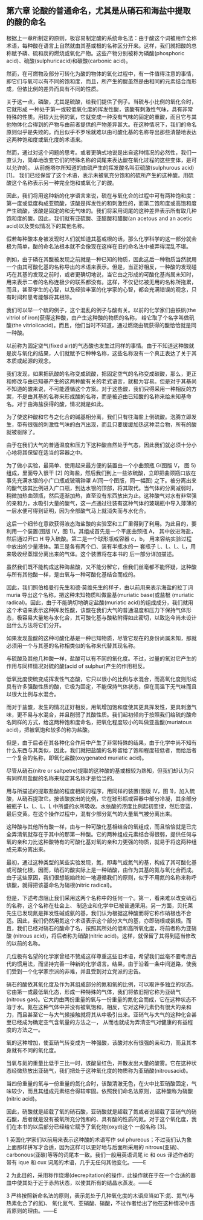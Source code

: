 ## 第六章 论酸的普通命名，尤其是从硝石和海盐中提取的酸的命名

根据上一章所制定的原则，极容易制定酸的系统命名法：由于酸这个词被用作全称术语，每种酸在语言上自然就由其基或根的名称区分开来。这样，我们就把酸的总称赋予磷、硫和炭的燃烧或氧化产物。这些产物分别被称为磷酸(phosphoric acid)、硫酸(sulphuricacid)和碳酸(carbonic acid)。

然而，在可燃物及部分可转化为酸的物体的氧化过程中，有一件值得注意的事情，即它们与氧可以有不同的饱和度，而且，所产生的酸虽然是由相同的元素结合而形成，但依比例的差异而具有不同的性质。

关于这一点，磷酸，尤其是硫酸，给我们提供了例子。当硫与小比例的氧化合时，它就形成 一种处于第一或较低氧化度的挥发性酸，该酸有刺激性气味，具有非常特殊的性质。用较大比例的氧，它就变成一种没有气味的固定的重酸，而且它与其他物体化合得到的产物与由前者提供的产物差异甚大。在这种情况下，我们的命名原则似乎是失败的。而且似乎不罗嗦就难以由可酸化基的名称导出那些清楚地表达这两种饱和度或氧化度的术语来。

然而，通过对这个问题的思考。或者更确式地说是出自这种情况的必然性，我们一直认为，简单地改变它们的特殊名称的词尾来表达酸在氧化过程的这些变体，是可以允许的。 从前施塔尔所知道的由硫产生的挥发酸名叫亚硫酸(sulphurous acid) [1]。 我们已经保留了这个术语，表示未被氧充分饱和的硫所产生的这种酸。用硫酸这个名称表示另一种完全饱和或氧化了的酸。

因此，我们将用这种新的化学语言来说，硫在与氧化合的过程中可有两种饱和度：第一度或低度构成亚硫酸，该酸是挥发性的和刺激性的，而第二饱和度或高饱和度产生硫酸，该酸是固定的和无气味的。我们将采用词尾的这种差异表示所有取几种饱和度的酸。因此，我们就有亚硫酸、亚醋酸和醋酸(an acetous and an acetic acid)以及类似情况下的其他名称。

假若每种酸本身被发现时人们就知道其基或根的话，那么化学科学的这一部分就会极为简单，酸的命名法根本就不会像现在这样在旧的命名法中被弄得混乱不堪。

例如，由于磷在其酸被发现之前就是一种已知的物质，因此这后一种物质当然就用一个由其可酸化基的名称导出的术语来表示。但是，当正好相反，一种酸的发现碰巧在其基的发现之前时，或者更确切地说，当它由之形成的可酸化基尚属未知时，用来表示二者的名称连极少的联系都没有。这样，不仅记忆被无用的名称所拖累，而且，甚至学生的心智，以及经验丰富的化学家的心智，都会充满错误的观念，只有时间和思考能够将其根除。

我们可以举一个硫的例子，这个混乱的例子与酸有关。以前的化学家们由铁矾(the vitriol of iron)获得这种酸，由产生这种酸的物质的名称， 给它取了个名字叫做矾酸(the vitriolicacid)。而且，他们当时不知道，通过燃烧由硫获得的酸恰恰就是同一种酸。

以前称为固定空气(fixed air)的气态酸也发生过同样的事情。由于不知道这种酸就是炭与氧化的结果，人们就赋予它种种名称，这些名称没有一个真正表达了关于其本质或起源的观念。

我们发现，如果把矾酸的名称变成硫酸，把固定空气的名称变成碳酸，那么，更正和修改与由已知基产生的这两种酸有关的老式语言，就极为容易。但是对于其基尚不知道的酸来说，不可能遵循这个方案。对于这些酸，我们只得采用一种相反的方案，不是由其基的名称来形成酸的名称，而是被迫由已知酸的名称来给未知基命名。对于由海盐获得的酸，情况就是如此。

为了使这种酸和它与之化合的碱基相分离，我们只有往海盐上倒硫酸。泡腾立即发生，带有很强的刺激性气味的白汽出现，而且只要缓缓加热这种混合物，所有的酸就被驱除了。

由于在我们大气的普通温度和压力下这种酸自然处于气态，因此我们就必须十分小心地将其保留在适当的容器之中。

为了做小实验，最简单、使用起来最方便的装置由一个小曲颈瓶 G(图版 V， 图 5)组成，里面导入很干 [2] 的海盐，然后我们到上一些浓硫酸，立即把曲颈瓶口放在事先充满水银的小广口瓶或玻璃钟罩 A(同一个图版，同一幅图) 之下。被分离出来的酸气按其比例进入广口瓶，到达水银的顶部，将其取代。当气体的分离减弱时，稍微加热曲颈瓶，然后逐渐加热，直至没有东西放出为止。这种酸气对水有非常强的亲和力，水吸引大量的酸气，这一点通过往装有这种气体的玻璃瓶中导入薄薄的一层水便可得到证明，因为全部酸气马上就消失而与水化合。

这后一个细节在意欲获得液态海盐酸的实验室和工厂里得到了利用。为此目的，要利用一个装置(图版 IV，图 1)。其组成首先是一个平底曲颈瓶 A， 其中放进海盐，然后通过开口 H 导入硫酸。第二是一个球形瓶或容器 c，b， 用来容纳实验过程中放出的少量液体。第三是各有两个口、装有半瓶水的一 套瓶子 L、L、L、L，用来吸收经蒸馏分离出来的气体。这个装置将在本书的 后一部分详加描述。

虽然我们既不能构成这种海盐酸，又不能分解它，但我们丝毫都不能怀疑，这种酸与所有其他酸一样，是由氧与一种可酸化基结合而成的。

因此，我们照伯格曼行先生和德·莫维先生的样子，由以前用来表示海盐的拉丁词 muria 导出这个名称，把这种未知物质叫做盐基(muriatic base)或盐根 (muriatic radical)。因此，由于不能确切地确定盐酸(muriatic acid)的组成成分，我们就用这个术语来表示这种挥发性酸，该酸在我们大气的普通温度和压力下保持气体形态，极容易大量地与水化合，其可酸化基与酸粘附得如此密切，以致迄今尚未设计出什么方法将它们分开。

如果发现盐酸的这种可酸化基是一种已知物质，尽管它现在的身份尚属未知，那就必须用一个与其基的名称相类似的名称来代替其现名称。

与硫酸及其他几种酸一样，盐酸可以有不同的氧化度。不过，过量的氧对它产生的作用与同样情况对硫的酸(acid of sulphur)产生的作用相反。

低氧比度使硫变成挥发性气态酸，它只以很小的比例与水混合，而高氧化度则形成具有许多强酸性质的酸，它极为固定，不能保持气体状态，但在高温下无气味而且以很大比例与水混合。

而对于盐酸，发生的情况正好相反。用氧增加饱和度使其更具挥发性，更具刺激气味，更不易与水混合，并且削弱了其酸性质。我们起初倾向于按照我们给硫的酸命名同样的方式，给这两种饱和度命名，把氧化程度较小的叫做亚盐酸(muriatous acid)，把被氧饱和较多的称为盐酸。

但是，由于后者在其各种化合作用中产生了非常特殊的结果，由于化学中尚不知有什么东西与其类似，因此，我们就把盐酸的名称留给了饱和程度较低者，而给后者一个复合的名称，即氧化盐酸(oxygenated muriatic acid)。

尽管从硝石(nitre or saltpetre)提取的这种酸的基或根较为熟知，但我们却认为只有同样用盐酸的名称来规定其名称才是恰当的。

用与所描述的提取盐酸的程度相同的程序，用同样的装置(图版 IV，图 1)，加入硫酸，从硝石提取它。按该酸放出的比例，它在球形瓶或容器中部分冷凝，其余部分被瓶子 L、L、L、L 中所盛的水所吸收。水依酸的浓度比例起初变绿，然后变蓝，最后变黄。在这个操作过程中，混有少部分氮气的大量氧气被分离出来。

这种酸与其他所有酸一样，由与一种可酸化基相结合的氧组成，而且恰恰就是已完全弄清氧就存在于其中的那第一种酸。它的两种组成元素结合得很弱，提供任何与氧的亲和力比这种酸特有的可酸化基对氧的亲和力更强的物质，就易于将这两种组成元素分离出来。

最初，通过这种类型的某些实验发现，氮，即毒气或氮气的基，构成了其可酸化基或可酸化根，因而，硝石的酸实际上是一种硝酸，由作为其基的氮与氧化合而成。由于这些原因，我们很想能始终如一地遵循我们的原则，似乎不用氮的名称来称呼该酸，就得把该基命名为硝根(nitric radical)。

但是，下述考虑阻止我们采用这两个名称中的任何一个。第一，看来难以改变硝石的名称，这个名称在社会上、 制造业和化学中已被普通采用。另一方面，贝托莱先生已发现氮是挥发性碱或氨的基，我们认为根据这种酸而将它称作硝根也不合适。因此，我们仍然用氮这个术语表示这个部分大气的基，亦即硝根或氨根。而且，我们已经对硝石的酸命了名，按照其所处的低和高所氧化度，将前者称为亚硝酸 (nitrous acid)，将后者称为硝酸(nitric acid)。这样，就保留了其得到适当修改的以前的名称。

几位极有名望的化学家曾经不赞成这样尊重这些旧术语，希望我们丝毫不要考虑古代的惯用法，而坚持完善一种新的化学语言。结果，由于沿着一条中间道路，使我们受到一个化学家宗派的非难，并且受到对立党派的忠告。

硝石的酸依其氧化度及作为其组成部分的氮和氧的比例，可以取许多独立的状态。它由第一或最低氧化态，形成一种特殊的气体，我们将依旧把它称为亚硝气(nitrous gas)。它大约由两份重量的氧与一份重量的氮化合而成，它在这种状态不溶于水。氮在这种气体中并没有被氧饱和，相反，它对这种元素仍有很大的亲和力，而且甚至它一与大气候接触就将其从中吸引出来。亚硝气与大气的这种化合甚至已经成为确定空气含氧量的方法之一， 从而也就成为弄清空气对健康的有益程度的方法之一。

氧的这种增加，使亚硝气转变成为一种强酸，该酸对水有很强的亲和力，而且其本身就有不同的氧化度。

当氧与氮的重量比低于三比一时，该酸呈红色，并散发出大量的酸雾。它在这种状态经微热放出亚硝气，我们把处于这种氧化度的物质称为亚硝酸(nitrousacid)。

当四份重量的氧与一份重量的氮化合时，该酸清澈无色，在火中比亚硝酸固定，气味较少，而且其组成元素结合得较牢固。依照我们命名法原则， 这种酸称为硝酸(nitric acid)。

因此，硝酸就是超载了氧的硝石酸，亚硝酸就是超载了氮或者说超载了亚硝气的硝石酸，后者就是没有被氧所充分饱和的、具有酸的性质的氮。对于这个氧化度，我们在本书的以后部分已经给它赋予了氧化物(oxyd)这个 一般名称 [3]。

1 英国化学家们以前用来表示这种酸的术语写作 sul phureous；不过我们认为象上面那样拼写才合适，因为这样可以更好地与后面所采用的 nitrous(亚硝)、carbonous(亚碳)等等的词尾本一致。我们一般用英语词尾 ic 和 ous 译述作者的带有 ique 和 cux 词尾的术语，几乎无任何其他变化。——E

2 为此目的，采用称作烧爆(decrepitation)的操作，此操作就在于在一个合适的器皿中使其处于近于赤热状态，以使其所有的结晶水蒸发。——E

3 严格按照新命名法的原则，表示氮处于几种氧化度的木语应当如下:氮、氮气(与热素化合了的氮)、 氧化氮气、亚硝酸、硝酸，不过作者给出了他在这种情况中违背原则的理由。——E


